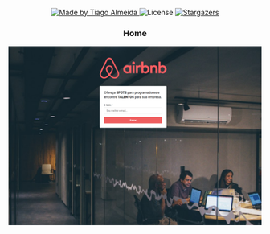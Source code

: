 <p align="center">
  <a href="#!">
    <img alt="Made by Tiago Almeida" src="https://img.shields.io/badge/made%20by-Tiago%20Almeida-%2304D361"/>
  </a>

  <img alt="License" src="https://img.shields.io/badge/license-MIT-%2304D361"/>

  <a href="https://github.com/tiagoalmeidz/airbnb">
    <img alt="Stargazers" src="https://img.shields.io/github/stars/tiagoalmeidz/airbnb?style=social"/>
  </a>
</p>


<div align="center">
  <h3>Home</h3>

  ![home](frontend/public/screenshots/airbnb-home.png)
</div>
